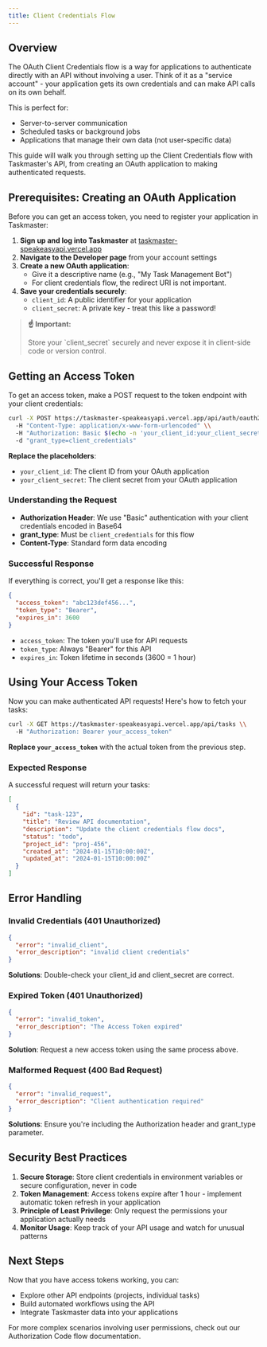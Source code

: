 ```yaml
---
title: Client Credentials Flow
---
```


## Overview

The OAuth Client Credentials flow is a way for applications to authenticate
directly with an API without involving a user. Think of it as a "service
account" - your application gets its own credentials and can make API calls on
its own behalf.

This is perfect for:

- Server-to-server communication
- Scheduled tasks or background jobs
- Applications that manage their own data (not user-specific data)

This guide will walk you through setting up the Client Credentials flow with
Taskmaster's API, from creating an OAuth application to making authenticated
requests.

## Prerequisites: Creating an OAuth Application

Before you can get an access token, you need to register your application in
Taskmaster:

1. **Sign up and log into Taskmaster** at [taskmaster-speakeasyapi.vercel.app](https://taskmaster-speakeasyapi.vercel.app)
2. **Navigate to the Developer page** from your account settings
3. **Create a new OAuth application**:
   - Give it a descriptive name (e.g., "My Task Management Bot")
   - For client credentials flow, the redirect URI is not important.
4. **Save your credentials securely**:
   - `client_id`: A public identifier for your application
   - `client_secret`: A private key - treat this like a password!

<blockquote class="blockquote not-prose not-italic preset-filled-surface-50-950 py-4">
  <strong class="text-lg">
    ☝️ Important: 
  </strong>
  <p class="pl-6">
    Store your `client_secret` securely and never expose it in
    client-side code or version control.
  </p>
</blockquote>

## Getting an Access Token

To get an access token, make a POST request to the token endpoint with your
client credentials:

```bash
curl -X POST https://taskmaster-speakeasyapi.vercel.app/api/auth/oauth2/token \\
  -H "Content-Type: application/x-www-form-urlencoded" \\
  -H "Authorization: Basic $(echo -n 'your_client_id:your_client_secret' | base64)" \\
  -d "grant_type=client_credentials"
```

**Replace the placeholders**:

- `your_client_id`: The client ID from your OAuth application
- `your_client_secret`: The client secret from your OAuth application

### Understanding the Request

- **Authorization Header**: We use "Basic" authentication with your client
  credentials encoded in Base64
- **grant_type**: Must be `client_credentials` for this flow
- **Content-Type**: Standard form data encoding

### Successful Response

If everything is correct, you'll get a response like this:

```json
{
  "access_token": "abc123def456...",
  "token_type": "Bearer",
  "expires_in": 3600
}
```

- `access_token`: The token you'll use for API requests
- `token_type`: Always "Bearer" for this API
- `expires_in`: Token lifetime in seconds (3600 = 1 hour)

## Using Your Access Token

Now you can make authenticated API requests! Here's how to fetch your tasks:

```bash
curl -X GET https://taskmaster-speakeasyapi.vercel.app/api/tasks \\
  -H "Authorization: Bearer your_access_token"
```

**Replace `your_access_token`** with the actual token from the previous step.

### Expected Response

A successful request will return your tasks:

```json
[
  {
    "id": "task-123",
    "title": "Review API documentation",
    "description": "Update the client credentials flow docs",
    "status": "todo",
    "project_id": "proj-456",
    "created_at": "2024-01-15T10:00:00Z",
    "updated_at": "2024-01-15T10:00:00Z"
  }
]
```

## Error Handling

### Invalid Credentials (401 Unauthorized)

```json
{
  "error": "invalid_client",
  "error_description": "invalid client credentials"
}
```

**Solutions**: Double-check your client_id and client_secret are correct.

### Expired Token (401 Unauthorized)

```json
{
  "error": "invalid_token",
  "error_description": "The Access Token expired"
}
```

**Solution**: Request a new access token using the same process above.

### Malformed Request (400 Bad Request)

```json
{
  "error": "invalid_request",
  "error_description": "Client authentication required"
}
```

**Solutions**: Ensure you're including the Authorization header and grant_type parameter.

## Security Best Practices

1. **Secure Storage**: Store client credentials in environment variables or
   secure configuration, never in code
2. **Token Management**: Access tokens expire after 1 hour - implement
   automatic token refresh in your application
3. **Principle of Least Privilege**: Only request the permissions your
   application actually needs
4. **Monitor Usage**: Keep track of your API usage and watch for unusual patterns

## Next Steps

Now that you have access tokens working, you can:

- Explore other API endpoints (projects, individual tasks)
- Build automated workflows using the API
- Integrate Taskmaster data into your applications

For more complex scenarios involving user permissions, check out our
Authorization Code flow documentation.

